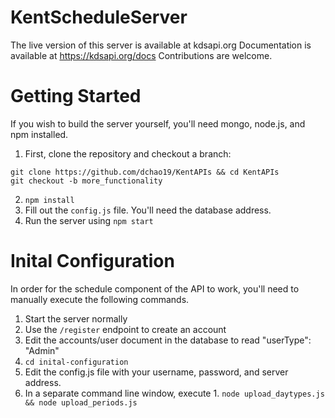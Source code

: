 # KentScheduleServer
The live version of this server is available at kdsapi.org
Documentation is available at https://kdsapi.org/docs
Contributions are welcome.

# Getting Started
If you wish to build the server yourself, you'll need mongo, node.js, and npm installed. 
  1. First, clone the repository and checkout a branch:
  ```
  git clone https://github.com/dchao19/KentAPIs && cd KentAPIs
  git checkout -b more_functionality
  ```
  2. `npm install`
  3. Fill out the `config.js` file. You'll need the database address.
  4. Run the server using `npm start`

# Inital Configuration
In order for the schedule component of the API to work, you'll need to manually execute the following commands.
  1. Start the server normally
  2. Use the `/register` endpoint to create an account
  3. Edit the accounts/user document in the database to read "userType":  "Admin"
  4. `cd inital-configuration`
  5. Edit the config.js file with your username, password, and server address.
  6. In a separate command line window, execute
    1. `node upload_daytypes.js && node upload_periods.js`
